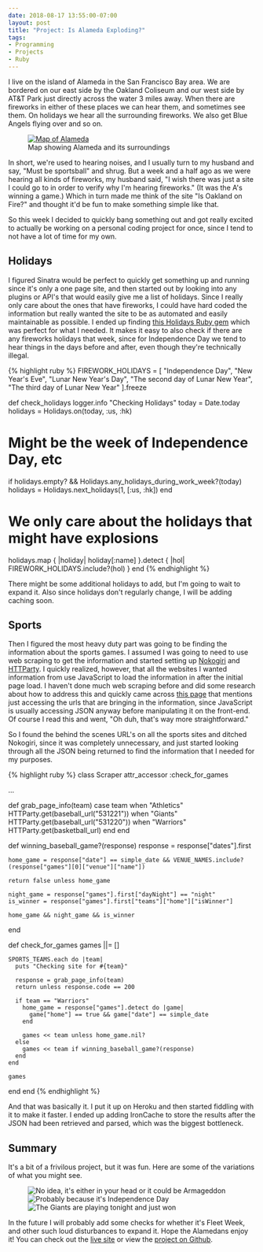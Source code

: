 ```yaml
---
date: 2018-08-17 13:55:00-07:00
layout: post
title: "Project: Is Alameda Exploding?"
tags:
- Programming
- Projects
- Ruby
---
```


I live on the island of Alameda in the San Francisco Bay area. We are bordered on our east side by the Oakland Coliseum and our west side by AT&T Park just directly across the water 3 miles away. When there are fireworks in either of these places we can hear them, and sometimes see them. On holidays we hear all the surrounding fireworks. We also get Blue Angels flying over and so on.

<figure>
  <a class="th" href="{{site.url}}/images/alameda-island.jpg" title="Larger image of map of Alameda">
    <img src="{{site.url}}/images/alameda-island.jpg" alt="Map of Alameda" />
  </a>
  <figcaption>Map showing Alameda and its surroundings</figcaption>
</figure>

In short, we're used to hearing noises, and I usually turn to my husband and say, "Must be sportsball" and shrug. But a week and a half ago as we were hearing all kinds of fireworks, my husband said, "I wish there was just a site I could go to in order to verify why I'm hearing fireworks." (It was the A's winning a game.) Which in turn made me think of the site "Is Oakland on Fire?" and thought it'd be fun to make something simple like that.

So this week I decided to quickly bang something out and got really excited to actually be working on a personal coding project for once, since I tend to not have a lot of time for my own.

## Holidays

I figured Sinatra would be perfect to quickly get something up and running since it's only a one page site, and then started out by looking into any plugins or API's that would easily give me a list of holidays. Since I really only care about the ones that have fireworks, I could have hard coded the information but really wanted the site to be as automated and easily maintainable as possible. I ended up finding <a href="https://github.com/holidays/holidays" target="_blank">this Holidays Ruby gem</a> which was perfect for what I needed. It makes it easy to also check if there are any fireworks holidays that week, since for Independence Day we tend to hear things in the days before and after, even though they're technically illegal.

{% highlight ruby %}
FIREWORK_HOLIDAYS = [
  "Independence Day",
  "New Year's Eve",
  "Lunar New Year's Day",
  "The second day of Lunar New Year",
  "The third day of Lunar New Year"
].freeze

def check_holidays
  logger.info "Checking Holidays"
  today = Date.today
  holidays = Holidays.on(today, :us, :hk)

  # Might be the week of Independence Day, etc
  if holidays.empty? && Holidays.any_holidays_during_work_week?(today)
    holidays = Holidays.next_holidays(1, [:us, :hk])
  end

  # We only care about the holidays that might have explosions
  holidays.map { |holiday| holiday[:name] }.detect { |hol| FIREWORK_HOLIDAYS.include?(hol) }
end
{% endhighlight %}

There might be some additional holidays to add, but I'm going to wait to expand it. Also since holidays don't regularly change, I will be adding caching soon.

## Sports
Then I figured the most heavy duty part was going to be finding the information about the sports games. I assumed I was going to need to use web scraping to get the information and started setting up <a href="http://www.nokogiri.org/" target="_blank">Nokogiri</a> and <a href="https://github.com/jnunemaker/httparty" target="_blank">HTTParty</a>. I quickly realized, however, that all the websites I wanted information from use JavaScript to load the information in after the initial page load. I haven't done much web scraping before and did some research about how to address this and quickly came across <a href="https://gohighbrow.com/scraping-javascript-heavy-websites/" target="_blank">this page</a> that mentions just accessing the urls that are bringing in the information, since JavaScript is usually accessing JSON anyway before manipulating it on the front-end. Of course I read this and went, "Oh duh, that's way more straightforward."

So I found the behind the scenes URL's on all the sports sites and ditched Nokogiri, since it was completely unnecessary, and just started looking through all the JSON being returned to find the information that I needed for my purposes.

{% highlight ruby %}
class Scraper
  attr_accessor :check_for_games

  ...

  def grab_page_info(team)
    case team
    when "Athletics"
      HTTParty.get(baseball_url("531221"))
    when "Giants"
      HTTParty.get(baseball_url("531220"))
    when "Warriors"
      HTTParty.get(basketball_url)
    end
  end

  def winning_baseball_game?(response)
    response = response["dates"].first

    home_game = response["date"] == simple_date && VENUE_NAMES.include?(response["games"][0]["venue"]["name"])

    return false unless home_game

    night_game = response["games"].first["dayNight"] == "night"
    is_winner = response["games"].first["teams"]["home"]["isWinner"]

    home_game && night_game && is_winner
  end

  def check_for_games
    games ||= []

    SPORTS_TEAMS.each do |team|
      puts "Checking site for #{team}"

      response = grab_page_info(team)
      return unless response.code == 200

      if team == "Warriors"
        home_game = response["games"].detect do |game|
          game["home"] == true && game["date"] == simple_date
        end

        games << team unless home_game.nil?
      else
        games << team if winning_baseball_game?(response)
      end
    end

    games
  end
end
{% endhighlight %}

And that was basically it. I put it up on Heroku and then started fiddling with it to make it faster. I ended up adding IronCache to store the results after the JSON had been retrieved and parsed, which was the biggest bottleneck.

## Summary
It's a bit of a frivilous project, but it was fun. Here are some of the variations of what you might see.

<figure>
  <img src="{{site.url}}/images/alameda_exploding1.jpg" alt="No idea, it's either in your head or it could be Armageddon">
  <img src="{{site.url}}/images/alameda_exploding2.jpg" alt="Probably because it's Independence Day">
  <img src="{{site.url}}/images/alameda_exploding3.jpg" alt="The Giants are playing tonight and just won">
</figure>

In the future I will probably add some checks for whether it's Fleet Week, and other such loud disturbances to expand it. Hope the Alamedans enjoy it! You can check out the <a href="http://isalamedaexploding.com">live site</a> or view the <a href="https://github.com/amy-mac/alameda_exploding">project on Github</a>.
